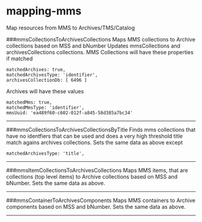 # mapping-mms
Map resources from MMS to Archives/TMS/Catalog


###mmsCollectionsToArchivesCollections
Maps MMS collections to Archive collections based on MSS and bNumber
Updates mmsCollections and archivesCollections collections.
MMS Collections will have these properties if matched

```
matchedArchives: true,
matchedArchivesType: 'identifier',
archivesCollectionDb: [ 6496 ]
```

Archives will have these values

```
matchedMms: true,
matchedMmsType: 'identifier',
mmsUuid: 'ea489f60-c602-012f-a845-58d385a7bc34'
```

---
###mmsCollectionsToArchivesCollectionsByTitle
Finds mms collections that have no identfiers that can be used and does a very high threshold title match agains archives collections. Sets the same data as above except

```
matchedArchivesType: 'title',
```
---
###mmsItemCollectionsToArchivesCollections
Maps MMS items, that are collections (top level items) to Archive collections based on MSS and bNumber. Sets the same data as above.

---
###mmsContainerToArchivesComponents
Maps MMS containers to Archive components based on MSS and bNumber. Sets the same data as above.

---


